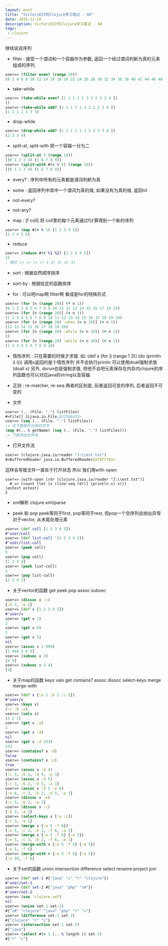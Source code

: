 ```yaml
---
layout: post
title: "VictoriEST的Clojure学习笔记 - 04"
date: 2015-11-18
description: VictoriEST的Clojure学习笔记 - 04
tags:
 - clojure
---
```


继续说说序列

- filter : 接受一个谓词和一个容器作为参数, 返回一个经过谓词判断为真的元素组成的序列.
```clojure
user=> (filter even? (range 50))
(0 2 4 6 8 10 12 14 16 18 20 22 24 26 28 30 32 34 36 38 40 42 44 46 48)
```

- take-while
```clojure
user=> (take-while even? [1 1 1 1 1 3 3 2 3 3 4 ])
()
user=> (take-while odd? [1 1 1 1 1 3 3 2 3 3 4 ])
(1 1 1 1 1 3 3)
```

- drop-while
```clojure
user=> (drop-while odd? [1 1 1 1 1 3 3 2 3 3 4 ])
(2 3 3 4)
```

- split-at, split-with 把一个容器一分为二
```clojure
user=> (split-at 5 (range 10))
[(0 1 2 3 4) (5 6 7 8 9)]
user=> (split-with #(< % 5) (range 10))
[(0 1 2 3 4) (5 6 7 8 9)]
```

- every? : 序列中所有的元素都是谓词判断为真

- some : 返回序列中其中一个谓词为真的值, 如果没有为真的值, 返回nil

- not-every?

- not-any?

- map : [f coll] 将 coll里的每个元素通过f计算得到一个新的序列
```clojure
user=> (map #(+ % 1) [1 2 3 4 5])
(2 3 4 5 6)
```

- reduce
```clojure
user=> (reduce #(+ %1 %2) [1 2 3 4 5])
15
; 等价 (+ (+ (+ (+ 1 2) 3) 4) 5)
```

- sort : 根据自然顺序排序

- sort-by : 根据给定的函数排序

- for : 可以吧map啊 filter啊 看成是for的特殊形式
```clojure
user=> (for [n (range 20)] (* n 1))
(0 1 2 3 4 5 6 7 8 9 10 11 12 13 14 15 16 17 18 19)
user=> (for [n (range 20)] (+ n 1))
(1 2 3 4 5 6 7 8 9 10 11 12 13 14 15 16 17 18 19 20)
user=> (for [n (range 20) :when (> n 10)] (+ n 1))
(12 13 14 15 16 17 18 19 20)
user=> (for [n (range 20) :while (> n 10)] (+ n 1))
()
user=> (for [n (range 20) :while (< n 10)] (+ n 1))
(1 2 3 4 5 6 7 8 9 10)
```

- 惰性序列 : 只在需要的时候才求值.
如: (def x (for [i (range 1 3)] (do (println i) i)))
调用x返回的是个惰性序列
并不会执行println
可以使用doall强制求值
(doall x)
另外, dorun也是强制求值, 但他不会吧元素保存在内存内clojure的序列函数也可以对应java的string以及容器.

- 正则 : re-matcher, re-seq
两者的区别是, 前者返回可变的序列, 后者返回不可变的

- 文件
```clojure
user=> (.. (File. ".") listFiles)
#<File[] [Ljava.io.File;@225b8d33>
user=> (seq (.. (File. ".") listFiles))
;= 这下面是列出来的文件
(map #(.. % getName) (seq (.. (File. ".") listFiles)))
;= 下面列出文件名
```

- 打开文件流
```clojure
user=> (clojure.java.io/reader "J:\\est.txt")
#<BufferedReader java.io.BufferedReader@370ff791>
```
这样会导致文件一直处于打开状态 所以 我们用with-open
```
user=> (with-open [rdr (clojure.java.io/reader "J:\\est.txt")]
  #_=> (count (let [x (line-seq rdr)] (println x) x)))
(estest estest)
2
```

- xml解析
clojure.xml/parse

- peek 和 pop
peek等同于first, pop等同于rest, 但pop一个空序列会抛出异常
对于vector, 从末尾处理元素
```clojure
user=> (def coll [1 2 3 4 5])
#'user/coll
user=> (def list-coll '(1 2 3 4 5))
#'user/list-coll
user=> (peek coll)
5
user=> (pop coll)
[1 2 3 4]
user=> (peek list-coll)
1
user=> (pop list-coll)
(2 3 4 5)
```

- 关于vector的函数
get
peek
pop
assoc
subvec
```clojure
user=> (dissoc x :c)
{:b 2, :a 1}
user=> (def v [1 2 3 4 5])
#'user/v
user=> (get v 1)
2
user=> (get v 0)
1
user=> (get v 5)
nil
user=> (assoc v 1 999)
[1 999 3 4 5]
user=> (subvec v 3)
[4 5]
user=> (subvec v 3 4)
[4]
```

- 关于map的函数
keys
vals
get
contains?
assoc
dissoc
select-keys
merge
merge-with
```clojure
user=> (def x {:a 1 :b 2 :c 3})
#'user/x
user=> (keys x)
(:c :b :a)
user=> (vals x)
(3 2 1)
user=> (get x :a)
1
user=> (get x :d)
nil
user=> (get x :d 333)
333
user=> (contains? x :d)
false
user=> (contains? x :c)
true
user=> (assoc x :d 4)
{:c 3, :b 2, :d 4, :a 1}
user=> (assoc x :d 5)
{:c 3, :b 2, :d 5, :a 1}
user=> (assoc x :d 5 :e 6)
{:e 6, :c 3, :b 2, :d 5, :a 1}
user=> (dissoc x :e)
{:c 3, :b 2, :a 1}
user=> (dissoc x :c)
{:b 2, :a 1}
user=> (select-keys x [:a :c])
{:c 3, :a 1}
user=> (merge x {:e 5 :f 6})
{:e 5, :c 3, :b 2, :f 6, :a 1}
user=> (merge x {:e 5 :f 6} {:e 5})
{:e 5, :c 3, :b 2, :f 6, :a 1}
user=> (merge-with x {:e 5 :f 6} {:e 5})
{:e 5, :f 6}
user=> (merge-with + {:e 5 :f 6} {:e 5})
{:e 10, :f 6}
```

- 关于set的函数
union
intersection
difference
select
rename
project
join
```clojure
user=> (def set-1 #{"java" "c" "r" "clojure"})
#'user/set-1
user=> (def set-2 #{"java" "php" "c#"})
#'user/set-2
user=> (use 'clojure.set)
nil
user=> (union set-1 set-2)
#{"c#" "clojure" "java" "php" "r" "c"}
user=> (difference set-1 set-2)
#{"clojure" "r" "c"}
user=> (intersection set-1 set-2)
#{"java"}
user=> (select #(= 1 (.. % length )) set-1)
#{"r" "c"}
```
